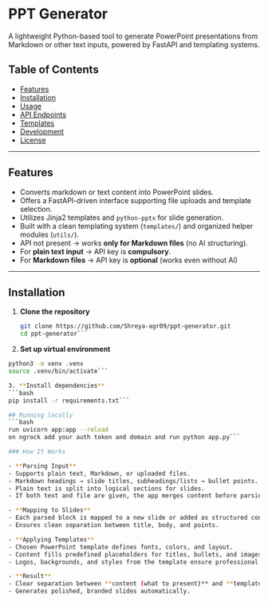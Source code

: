 # PPT Generator

A lightweight Python-based tool to generate PowerPoint presentations from Markdown or other text inputs, powered by FastAPI and templating systems.

## Table of Contents

- [Features](#features)
- [Installation](#installation)
- [Usage](#usage)
- [API Endpoints](#api-endpoints)
- [Templates](#templates)
- [Development](#development)
- [License](#license)

---

## Features

- Converts markdown or text content into PowerPoint slides.
- Offers a FastAPI-driven interface supporting file uploads and template selection.
- Utilizes Jinja2 templates and `python-pptx` for slide generation.
- Built with a clean templating system (`templates/`) and organized helper modules (`utils/`).
- API not present → works **only for Markdown files** (no AI structuring).  
- For **plain text input** → API key is **compulsory**.  
- For **Markdown files** → API key is **optional** (works even without AI)

---

## Installation

1. **Clone the repository**  
   ```bash
   git clone https://github.com/Shreya-agr09/ppt-generator.git
   cd ppt-generator```
2. **Set up virtual environment**
  ```bash
  python3 -m venv .venv
  source .venv/bin/activate```

3. **Install dependencies**
  ```bash
  pip install -r requirements.txt```

## Running locally
```bash
run uvicorn app:app --reload
on ngrock add your auth token and domain and run python app.py```

### How It Works  

- **Parsing Input**  
  - Supports plain text, Markdown, or uploaded files.  
  - Markdown headings → slide titles, subheadings/lists → bullet points.  
  - Plain text is split into logical sections for slides.  
  - If both text and file are given, the app merges content before parsing.  

- **Mapping to Slides**  
  - Each parsed block is mapped to a new slide or added as structured content.  
  - Ensures clean separation between title, body, and points.  

- **Applying Templates**  
  - Chosen PowerPoint template defines fonts, colors, and layout.  
  - Content fills predefined placeholders for titles, bullets, and images.  
  - Logos, backgrounds, and styles from the template ensure professional consistency.  

- **Result**  
  - Clear separation between **content (what to present)** and **template (how it looks)**.  
  - Generates polished, branded slides automatically.  
